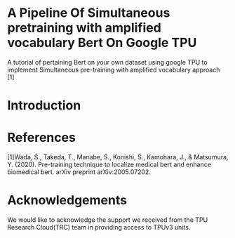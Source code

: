 # A Pipeline Of Simultaneous pretraining with amplified vocabulary Bert On Google TPU
A tutorial of pertaining Bert on your own dataset using google TPU to implement Simultaneous pre-training with amplified vocabulary approach [1] 


# Introduction


# References
[1]Wada, S., Takeda, T., Manabe, S., Konishi, S., Kamohara, J., & Matsumura, Y. (2020). Pre-training technique to localize medical bert and enhance biomedical bert. arXiv preprint arXiv:2005.07202.


# Acknowledgements
We would like to acknowledge the support we received from the TPU Research Cloud(TRC) team in providing access to TPUv3 units.
